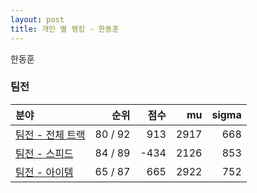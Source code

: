 ```yaml
---
layout: post
title: 개인 별 랭킹 - 한동훈
---
```


한동훈


### 팀전

| 분야 | 순위 | 점수 | mu | sigma |
|:---|---:|---:|---:|---:|
| [팀전 - 전체 트랙](../team-full) | 80 / 92 | 913 | 2917 | 668 |
| [팀전 - 스피드](../team-speed) | 84 / 89 | -434 | 2126 | 853 |
| [팀전 - 아이템](../team-item) | 65 / 87 | 665 | 2922 | 752 |
